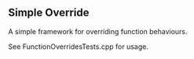 ## Simple Override

A simple framework for overriding function behaviours.

See FunctionOverridesTests.cpp for usage.